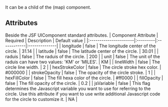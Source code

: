 It can be a child of the (map) component.

## Attributes ##
Beside the JSF UIComponent standard attributes.
| Component Attribute   | Required | Description | Default value |
|:----------------------|:---------|:------------|:--------------|
| longitude             | false    | The longitude center of the circle. | 31.14         |
| latitude              | false    | The latitude center of the circle. | 30.01         |
| raduis                | false    | The raduis of the circle. | 200           |
| unit                  | false    | The unit of the raduis can have two values: 'KM' or 'MILES'. | KM            |
| lineWidth             | false    | The circle line width. | 2             |
| hexStrokeColor        | false    | The circle stroke hex color. | #000000       |
| strokeOpacity         | false    | The opacity of the circle stroke. | 1             |
| hexFillColor          | false    | The fill hexa color of the circle. | #ff0000       |
| fillOpacity           | false    | The fill opacity of the circle. | 0.2           |
| jsVariable            | false    | This flag determines the Javascript variable you want to use for referring to the circle. Use this attribute if you want to use write additional Javascript code for the circle to customize it. | NA            |